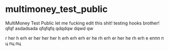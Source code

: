 multimoney_test_public
======================

MultiMoney Test Public
let me fucking edit this shit!
testing hooks brother!
qfqf
asdadsada
qfqfqfq
qdqdqw
dqwd
qw


r
her
h
erh
er
her
her
her
h
erh
erh
erh
er
he
rh
erh
er
her
he
rh
erh
e
еппп
п
ц
пц
пц
